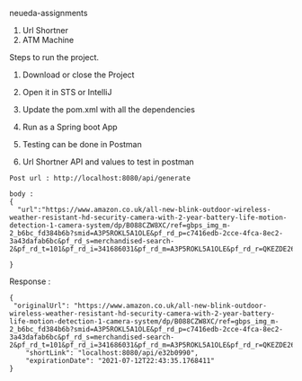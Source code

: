 neueda-assignments

1. Url Shortner 
2. ATM Machine

Steps to run the project.

1. Download or close the Project 
2. Open it in STS or IntelliJ
3. Update the pom.xml with all the dependencies 
4. Run as a Spring boot App
5. Testing can be done in Postman 





1. Url Shortner API and values to test in postman 
```
Post url : http://localhost:8080/api/generate

```

```
body : 
{
  "url":"https://www.amazon.co.uk/all-new-blink-outdoor-wireless-weather-resistant-hd-security-camera-with-2-year-battery-life-motion-detection-1-camera-system/dp/B088CZW8XC/ref=gbps_img_m-2_b6bc_fd384b6b?smid=A3P5ROKL5A1OLE&pf_rd_p=c7416edb-2cce-4fca-8ec2-3a43dafab6bc&pf_rd_s=merchandised-search-2&pf_rd_t=101&pf_rd_i=341686031&pf_rd_m=A3P5ROKL5A1OLE&pf_rd_r=QKEZDE26ZZ3Y0WT9NT1Z"

}
```

Response :
```
{
 "originalUrl": "https://www.amazon.co.uk/all-new-blink-outdoor-wireless-weather-resistant-hd-security-camera-with-2-year-battery-life-motion-detection-1-camera-system/dp/B088CZW8XC/ref=gbps_img_m-2_b6bc_fd384b6b?smid=A3P5ROKL5A1OLE&pf_rd_p=c7416edb-2cce-4fca-8ec2-3a43dafab6bc&pf_rd_s=merchandised-search-2&pf_rd_t=101&pf_rd_i=341686031&pf_rd_m=A3P5ROKL5A1OLE&pf_rd_r=QKEZDE26ZZ3Y0WT9NT1Z",
    "shortLink": "localhost:8080/api/e32b0990",
    "expirationDate": "2021-07-12T22:43:35.1768411"
}
```
